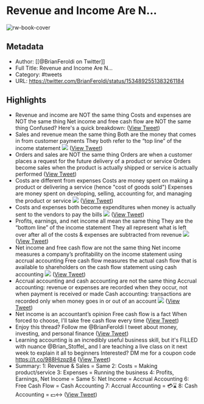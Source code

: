# Revenue and Income Are N...

![rw-book-cover](https://pbs.twimg.com/profile_images/1332873593525571584/btq0XlPB.jpg)

## Metadata
- Author: [[@BrianFeroldi on Twitter]]
- Full Title: Revenue and Income Are N...
- Category: #tweets
- URL: https://twitter.com/BrianFeroldi/status/1534892551383261184

## Highlights
- Revenue and income are NOT the same thing
  Costs and expenses are NOT the same thing
  Net income and free cash flow are NOT the same thing
  Confused? Here's a quick breakdown: ([View Tweet](https://twitter.com/BrianFeroldi/status/1534892551383261184))
- Sales and revenue mean the same thing
  Both are the money that comes in from customer payments
  They both refer to the “top line” of the income statement 
  ![](https://pbs.twimg.com/media/FU0DbKEWQAEp7xR.jpg) ([View Tweet](https://twitter.com/BrianFeroldi/status/1534892552545091584))
- Orders and sales are NOT the same thing
  Orders are when a customer places a request for the future delivery of a product or service
  Orders become sales when the product is actually shipped or service is actually performed ([View Tweet](https://twitter.com/BrianFeroldi/status/1534892553643905024))
- Costs are different from expenses
  Costs are money spent on making a product or delivering a service (hence "cost of goods sold")
  Expenses are money spent on developing, selling, accounting for, and managing the product or service 
  ![](https://pbs.twimg.com/media/FU0Dmj9WYAEOdRB.jpg) ([View Tweet](https://twitter.com/BrianFeroldi/status/1534892554642137095))
- Costs and expenses both become expenditures when money is actually sent to the vendors to pay the bills 
  ![](https://pbs.twimg.com/media/FU0D6q3WAAAXsNT.jpg) ([View Tweet](https://twitter.com/BrianFeroldi/status/1534892555787292672))
- Profits, earnings, and net income all mean the same thing
  They are the “bottom line” of the income statement
  They all represent what is left over after all of the costs & expenses are subtracted from revenue 
  ![](https://pbs.twimg.com/media/FU0EP_CWYAAe6r5.jpg) ([View Tweet](https://twitter.com/BrianFeroldi/status/1534892556886081536))
- Net income and free cash flow are not the same thing
  Net income measures a company’s profitability on the income statement using accrual accounting
  Free cash flow measures the actual cash flow that is available to shareholders on the cash flow statement using cash accounting 
  ![](https://pbs.twimg.com/media/FU0EXWuWIAEI1U2.jpg) ([View Tweet](https://twitter.com/BrianFeroldi/status/1534892558089953282))
- Accrual accounting and cash accounting are not the same thing
  Accrual accounting: revenue or expenses are recorded when they occur, not when payment is received or made
  Cash accounting: transactions are recorded only when money goes in or out of an account 
  ![](https://pbs.twimg.com/media/FU0Ed5dWYAAW2PJ.jpg) ([View Tweet](https://twitter.com/BrianFeroldi/status/1534892559255969792))
- Net income is an accountant’s opinion
  Free cash flow is a fact
  When forced to choose, I'll take free cash flow every time ([View Tweet](https://twitter.com/BrianFeroldi/status/1534892560380047361))
- Enjoy this thread?
  Follow me @BrianFeroldi 
  I tweet about money, investing, and personal finance ([View Tweet](https://twitter.com/BrianFeroldi/status/1534892561332113408))
- Learning accounting is an incredibly useful business skill, but it's FILLED with nuance
  @Brian_Stoffel_ and I are teaching a live class on it next week to explain it all to beginners
  Interested? DM me for a coupon code
  https://t.co/988Hizpz84 ([View Tweet](https://twitter.com/BrianFeroldi/status/1534892562221305857))
- Summary:
  1: Revenue & Sales = Same
  2: Costs = Making product/service
  3: Expenses = Running the business
  4: Profits, Earnings, Net Income = Same
  5: Net Income = Accrual Accounting
  6: Free Cash Flow = Cash Accounting
  7: Accrual Accounting = 💳⌛️
  8: Cash Accounting = 💵↔️ ([View Tweet](https://twitter.com/BrianFeroldi/status/1534892563345420291))
